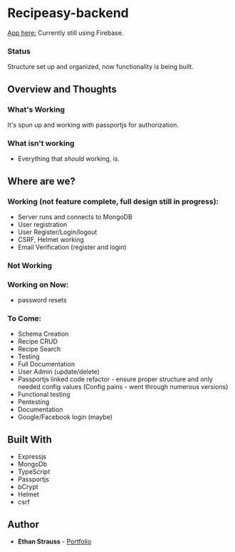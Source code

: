# Recipeasy-backend

[App here:](https://stupefied-morse-5e1233.netlify.com/)
Currently still using Firebase.

### Status

Structure set up and organized, now functionality is being built. 

## Overview and Thoughts

### What's Working

It's spun up and working with passportjs for authorization. 

### What isn't working

- Everything that *should* working, is.

## Where are we?

### Working (not feature complete, full design still in progress):

- Server runs and connects to MongoDB 
- User registration
- User Register/Login/logout
- CSRF, Helmet working
- Email Verification (register and login)

### Not Working

### Working on Now:

- password resets

### To Come:

- Schema Creation
- Recipe CRUD
- Recipe Search
- Testing
- Full Documentation
- User Admin (update/delete)
- Passportjs linked code refactor - ensure proper structure and only needed config values (Config pains - went through numerous versions)
- Functional testing
- Pentesting
- Documentation
- Google/Facebook login (maybe)

## Built With

- Expressjs
- MongoDb
- TypeScript
- Passportjs
- bCrypt
- Helmet
- csrf

## Author

- **Ethan Strauss** - [Portfolio](https://dotethan.github.io)
